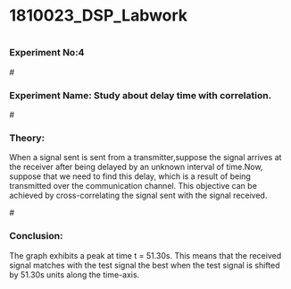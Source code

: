 # 1810023_DSP_Labwork
# <h3>Experiment No:4</h3>
#<h3> Experiment Name: Study about delay time with correlation.</h3>
#<h3> Theory:</h3>
When a signal sent is sent from a transmitter,suppose the signal arrives at the receiver after being delayed by an unknown interval of time.Now, suppose that we need to find this delay, which is a result of being transmitted over the communication channel. This objective can be achieved by cross-correlating the signal sent with the signal received.
 

#<h3> Conclusion:</h3>
The graph exhibits a peak at time t = 51.30s. This means that the received signal matches with the test signal the best when the test signal is shifted by 51.30s units along the time-axis.


